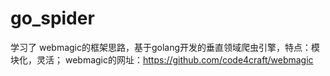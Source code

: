 go_spider
=========

学习了 webmagic的框架思路，基于golang开发的垂直领域爬虫引擎，特点：模块化，灵活；
webmagic的网址：https://github.com/code4craft/webmagic
